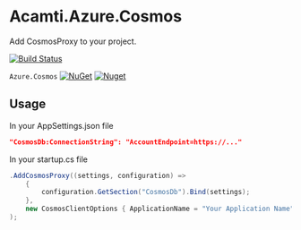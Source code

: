 # Acamti.Azure.Cosmos
Add CosmosProxy to your project.

[![Build Status](https://dev.azure.com/acamti/OpenSource/_apis/build/status/Nugets/Nuget-Azure.Cosmos?branchName=master)](https://dev.azure.com/acamti/OpenSource/_build/latest?definitionId=1&branchName=master)

`Azure.Cosmos` [![NuGet](https://img.shields.io/nuget/v/Acamti.Azure.Cosmos.svg)](https://nuget.org/packages/Acamti.Azure.Cosmos) [![Nuget](https://img.shields.io/nuget/dt/Acamti.Azure.Cosmos.svg)](https://nuget.org/packages/Acamti.Azure.Cosmos)


## Usage

In your AppSettings.json file

```json
"CosmosDb:ConnectionString": "AccountEndpoint=https://..."
```

In your startup.cs file

```csharp
.AddCosmosProxy((settings, configuration) => 
    { 
        configuration.GetSection("CosmosDb").Bind(settings); 
    },
    new CosmosClientOptions { ApplicationName = "Your Application Name" }
);
```
